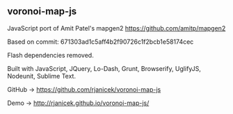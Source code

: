 voronoi-map-js
--------------

JavaScript port of Amit Patel's mapgen2 https://github.com/amitp/mapgen2

Based on commit: 671303ad1c5aff4b2f90726c1f2bcb1e58174cec

Flash dependencies removed.

Built with JavaScript, JQuery, Lo-Dash, Grunt, Browserify, UglifyJS, Nodeunit, Sublime Text.

GitHub -> https://github.com/rjanicek/voronoi-map-js

Demo -> http://rjanicek.github.io/voronoi-map-js/